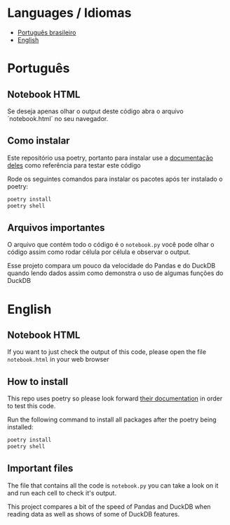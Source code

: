 # Languages / Idiomas

- [Português brasileiro](#português)
- [English](#english)

# Português

## Notebook HTML

Se deseja apenas olhar o output deste código abra o arquivo ´notebook.html´ no seu navegador.

## Como instalar

Este repositório usa poetry, portanto para instalar use a [documentação deles](https://python-poetry.org/docs/) como referência para testar este código

Rode os seguintes comandos para instalar os pacotes após ter instalado o poetry:

```bash
poetry install
poetry shell
```

## Arquivos importantes

O arquivo que contém todo o código é o `notebook.py` você pode olhar o código assim como rodar célula por célula e observar o output.

Esse projeto compara um pouco da velocidade do Pandas e do DuckDB quando lendo dados assim como demonstra o uso de algumas funções do DuckDB

# English

## Notebook HTML

If you want to just check the output of this code, please open the file `notebook.html` in your web browser

## How to install

This repo uses poetry so please look forward [their documentation](https://python-poetry.org/docs/) in order to test this code.

Run the following command to install all packages after the poetry being installed:

```bash
poetry install
poetry shell
```

## Important files

The file that contains all the code is `notebook.py` you can take a look on it and run each cell to check it's output.

This project compares a bit of the speed of Pandas and DuckDB when reading data as well as shows of some of DuckDB features.